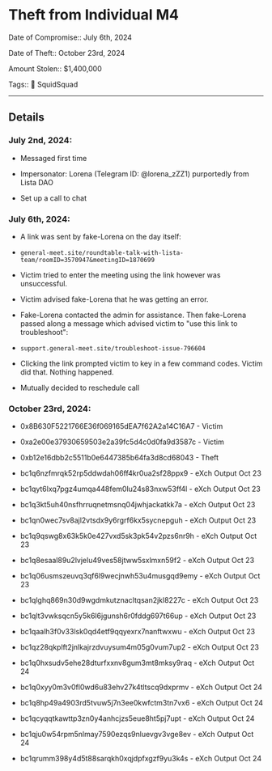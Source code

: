 # Theft from Individual M4

Date of Compromise:: July 6th, 2024

Date of Theft:: October 23rd, 2024

Amount Stolen:: $1,400,000

Tags:: 🔑 SquidSquad

---


## Details

### July 2nd, 2024: 

- Messaged first time

- Impersonator: Lorena (Telegram ID: @lorena_zZZ1) purportedly from Lista DAO

- Set up a call to chat


### July 6th, 2024: 

- A link was sent by fake-Lorena on the day itself:

- `general-meet.site/roundtable-talk-with-lista-team/roomID=3570947&meetingID=1870699`

- Victim tried to enter the meeting using the link however was unsuccessful.

- Victim advised fake-Lorena that he was getting an error.

- Fake-Lorena contacted the admin for assistance. Then fake-Lorena passed along a message which advised victim to "use this link to troubleshoot":

- `support.general-meet.site/troubleshoot-issue-796604`

- Clicking the link prompted victim to key in a few command codes. Victim did that. Nothing happened.

- Mutually decided to reschedule call


### October 23rd, 2024: 

- 0x8B630F5221766E36f069165dEA7f62A2a14C16A7 - Victim
- 0xa2e00e37930659503e2a39fc5d4c0d0fa9d3587c - Victim

- 0xb12e16dbb2c5511b0e6447385b64fa3d8cd68043 - Theft

- bc1q6nzfmrqk52rp5ddwdah06ff4kr0ua2sf28ppx9 - eXch Output Oct 23
- bc1qyt6lxq7pgz4umqa448fem0lu24s83nxw53ff4l - eXch Output Oct 23
- bc1q3kt5uh40nsfhrruqnetmsnq04jwhjackatkk7a - eXch Output Oct 23
- bc1qn0wec7sv8ajl2vtsdx9y6rgrf6kx5sycnepguh - eXch Output Oct 23
- bc1q9qswg8x63k5k0e427vxd5sk3pk54v2pzs6nr9h - eXch Output Oct 23
- bc1q8esaal89u2lvjelu49ves58jtww5sxlmxn59f2 - eXch Output Oct 23
- bc1q06usmszeuvq3qf6l9wecjnwh53u4musgqd9emy - eXch Output Oct 23
- bc1qlghq869n30d9wgdmkutznacltqsan2jkl8227c - eXch Output Oct 23
- bc1qlt3vwksqcn5y5k6l6jgunsh6r0fddg697t66up - eXch Output Oct 23
- bc1qaalh3f0v33lsk0qd4etf9qqyexrx7nanftwxwu - eXch Output Oct 23
- bc1qz28qkplft2jnlkajrzdvuysum4m05g0vum7up2 - eXch Output Oct 23

- bc1q0hxsudv5ehe28dturfxxnv8gum3mt8mksy9raq - eXch Output Oct 24
- bc1q0xyy0m3v0fl0wd6u83ehv27k4tltscq9dxprmv - eXch Output Oct 24
- bc1q8hp49a4903rd5tvuw5j7n3ee0kwfctm3tn7vx6 - eXch Output Oct 24
- bc1qcyqqtkawttp3zn0y4anhcjzs5eue8ht5pj7upt - eXch Output Oct 24
- bc1qju0w54rpm5nlmay7590ezqs9nluevgv3vge8ev - eXch Output Oct 24
- bc1qrumm398y4d5t88sarqkh0xqjdpfxgzf9yu3k4s - eXch Output Oct 24